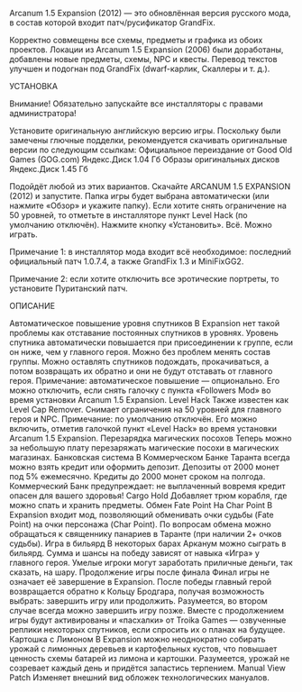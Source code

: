 Arcanum 1.5 Expansion (2012) — это обновлённая версия русского мода, в состав которой входит патч/русификатор GrandFix.

Корректно совмещены все схемы, предметы и графика из обоих проектов. Локации из Arcanum 1.5 Expansion (2006) были доработаны, добавлены новые предметы, схемы, NPC и квесты. Перевод текстов улучшен и подогнан под GrandFix (dwarf-карлик, Скаллеры и т. д.).

УСТАНОВКА

Внимание! Обязательно запускайте все инсталляторы с правами администратора!

Установите оригинальную английскую версию игры. Поскольку были замечены глючные подделки, рекомендуется скачивать оригинальные версии по следующим ссылкам:
Официальное переиздание от Good Old Games (GOG.com) Яндекс.Диск 1.04 Гб
Образы оригинальных дисков Яндекс.Диск 1.45 Гб

Подойдёт любой из этих вариантов.
Скачайте ARCANUM 1.5 EXPANSION (2012) и запустите. 
Папка игры будет выбрана автоматически (или нажмите «Обзор» и укажите папку). 
Если хотите снять ограничение на 50 уровней, то отметьте в инсталляторе пункт Level Hack (по умолчанию отключён). 
Нажмите кнопку «Установить».
Всё. Можно играть.

Примечание 1: в инсталлятор мода входит всё необходимое: последний официальный патч 1.0.7.4, а также GrandFix 1.3 и MiniFixGG2.

Примечание 2: если хотите отключить все эротические портреты, то установите Пуританский патч.

ОПИСАНИЕ

Автоматическое повышение уровня спутников 
В Expansion нет такой проблемы как отставание постоянных спутников в уровнях. Уровень спутника автоматически повышается при присоединении к группе, если он ниже, чем у главного героя. Можно без проблем менять состав группы. Можно оставлять спутников подождать, прокачиваться, а потом возвращать их обратно и они не будут отставать от главного героя. 
Примечание: автоматическое повышение — опционально. Его можно отключить, если снять галочку с пункта «Followers Mod» во время установки Arcanum 1.5 Expansion.
Level Hack 
Также известен как Level Cap Remover. Снимает ограничения на 50 уровней для главного героя и NPC. 
Примечание: по умолчанию отключён. Его можно включить, отметив галочкой пункт «Level Hack» во время установки Arcanum 1.5 Expansion.
Перезарядка магических посохов 
Теперь можно за небольшую плату перезаряжать магические посохи в магических магазинах.
Банковская система 
В Коммерческом Банке Таранта всегда можно взять кредит или оформить депозит.
Депозиты от 2000 монет под 5% ежемесячно.
Кредиты до 2000 монет сроком на полгода.
Коммерческий Банк предупреждает: не выплаченный вовремя кредит опасен для вашего здоровья!
Cargo Hold 
Добавляет трюм корабля, где можно спать и хранить предметы.
Обмен Fate Point На Char Point 
В Expansion входит мод, позволяющий обменивать очки судьбы (Fate Point) на очки персонажа (Char Point). По вопросам обмена можно обращаться к священнику панариев в Таранте (при наличии 2+ очков судьбы).
Игра в бильярд 
В некоторых барах Арканум можно сыграть в бильярд. Сумма и шансы на победу зависят от навыка «Игра» у главного героя. Умелые игроки могут заработать приличные деньги, так сказать, на шару.
Продолжение игры после финала 
Финал игры не означает её завершение в Expansion. После победы главный герой возвращается обратно к Кольцу Бродгара, получая возможность выбрать: завершить игру или продолжить. Разумеется, во втором случае всегда можно завершить игру позже. Вместе с продолжением игры будут активированы и «пасхалки» от Troika Games — озвученные реплики некоторых спутников, если спросить их о планах на будущее.
Картошка с Лимоном 
В Expansion можно неоднократно собирать урожай с лимонных деревьев и картофельных кустов, что повышает ценность схемы батарей из лимона и картошки. Разумеется, урожай не созревает каждый день и придётся запастись терпением.
Manual View Patch 
Изменяет внешний вид обложек технологических мануалов.